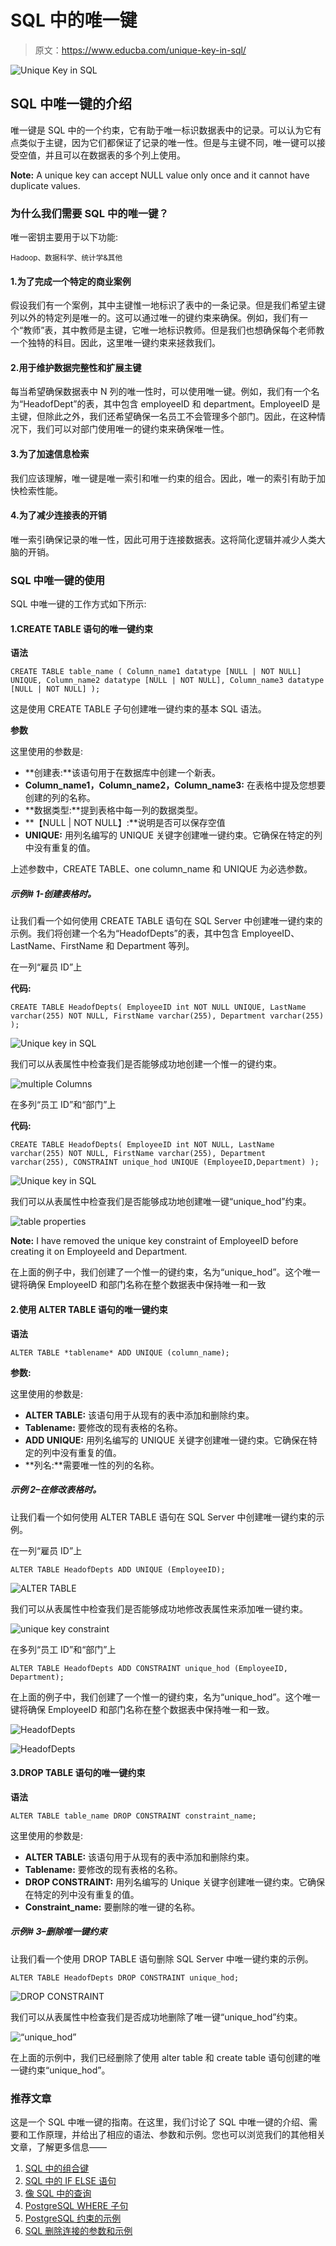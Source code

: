 # SQL 中的唯一键

> 原文：<https://www.educba.com/unique-key-in-sql/>

![Unique Key in SQL](img/a9b6c9e95736782d3d594b1cb06abc57.png)



## SQL 中唯一键的介绍

唯一键是 SQL 中的一个约束，它有助于唯一标识数据表中的记录。可以认为它有点类似于主键，因为它们都保证了记录的唯一性。但是与主键不同，唯一键可以接受空值，并且可以在数据表的多个列上使用。

**Note:** A unique key can accept NULL value only once and it cannot have duplicate values.

### 为什么我们需要 SQL 中的唯一键？

唯一密钥主要用于以下功能:

<small>Hadoop、数据科学、统计学&其他</small>

#### 1.为了完成一个特定的商业案例

假设我们有一个案例，其中主键惟一地标识了表中的一条记录。但是我们希望主键列以外的特定列是唯一的。这可以通过唯一的键约束来确保。例如，我们有一个“教师”表，其中教师是主键，它唯一地标识教师。但是我们也想确保每个老师教一个独特的科目。因此，这里唯一键约束来拯救我们。

#### 2.用于维护数据完整性和扩展主键

每当希望确保数据表中 N 列的唯一性时，可以使用唯一键。例如，我们有一个名为“HeadofDept”的表，其中包含 employeeID 和 department。EmployeeID 是主键，但除此之外，我们还希望确保一名员工不会管理多个部门。因此，在这种情况下，我们可以对部门使用唯一的键约束来确保唯一性。

#### 3.为了加速信息检索

我们应该理解，唯一键是唯一索引和唯一约束的组合。因此，唯一的索引有助于加快检索性能。

#### 4.为了减少连接表的开销

唯一索引确保记录的唯一性，因此可用于连接数据表。这将简化逻辑并减少人类大脑的开销。

### SQL 中唯一键的使用

SQL 中唯一键的工作方式如下所示:

#### 1.CREATE TABLE 语句的唯一键约束

**语法**

`CREATE TABLE table_name
(
Column_name1 datatype [NULL | NOT NULL] UNIQUE,
Column_name2 datatype [NULL | NOT NULL],
Column_name3 datatype [NULL | NOT NULL] );`

这是使用 CREATE TABLE 子句创建唯一键约束的基本 SQL 语法。

**参数**

这里使用的参数是:

*   **创建表:**该语句用于在数据库中创建一个新表。
*   **Column_name1，Column_name2，Column_name3:** 在表格中提及您想要创建的列的名称。
*   **数据类型:**提到表格中每一列的数据类型。
*   **【NULL | NOT NULL】:**说明是否可以保存空值
*   **UNIQUE:** 用列名编写的 UNIQUE 关键字创建唯一键约束。它确保在特定的列中没有重复的值。

上述参数中，CREATE TABLE、one column_name 和 UNIQUE 为必选参数。

##### 示例# 1-**创建表格时。**

让我们看一个如何使用 CREATE TABLE 语句在 SQL Server 中创建唯一键约束的示例。我们将创建一个名为“HeadofDepts”的表，其中包含 EmployeeID、LastName、FirstName 和 Department 等列。

在一列“雇员 ID”上

**代码:**

`CREATE TABLE HeadofDepts(
EmployeeID int NOT NULL UNIQUE,
LastName varchar(255) NOT NULL,
FirstName varchar(255),
Department varchar(255)
);`

![Unique key in SQL](img/b9d20053355945406c37e860b7d96761.png)



我们可以从表属性中检查我们是否能够成功地创建一个惟一的键约束。

![ multiple Columns](img/5229db7d7b5fd9852f193e3ddf6c9148.png)



在多列“员工 ID”和“部门”上

**代码:**

`CREATE TABLE HeadofDepts(
EmployeeID int NOT NULL,
LastName varchar(255) NOT NULL,
FirstName varchar(255),
Department varchar(255),
CONSTRAINT unique_hod UNIQUE (EmployeeID,Department)
);`

![Unique key in SQL](img/370021a5e752cd6d61bcb0285453c518.png)



我们可以从表属性中检查我们是否能够成功地创建唯一键“unique_hod”约束。

![ table properties](img/75423bbda5dfe3c207654e609f045bff.png)



**Note:** I have removed the unique key constraint of EmployeeID before creating it on EmployeeId and Department.

在上面的例子中，我们创建了一个惟一的键约束，名为“unique_hod”。这个唯一键将确保 EmployeeID 和部门名称在整个数据表中保持唯一和一致

#### 2.使用 ALTER TABLE 语句的唯一键约束

**语法**

`ALTER TABLE *tablename*
ADD UNIQUE (column_name);`

**参数:**

这里使用的参数是:

*   **ALTER TABLE:** 该语句用于从现有的表中添加和删除约束。
*   **Tablename:** 要修改的现有表格的名称。
*   **ADD UNIQUE:** 用列名编写的 UNIQUE 关键字创建唯一键约束。它确保在特定的列中没有重复的值。
*   **列名:**需要唯一性的列的名称。

##### 示例 2–在修改表格时。

让我们看一个如何使用 ALTER TABLE 语句在 SQL Server 中创建唯一键约束的示例。

在一列“雇员 ID”上

`ALTER TABLE HeadofDepts
ADD UNIQUE (EmployeeID);`

![ALTER TABLE](img/dc93e133b5187bf9c26a4fc96c16cd01.png)



我们可以从表属性中检查我们是否能够成功地修改表属性来添加唯一键约束。

![unique key constraint](img/acb45b656bb6832deebe4af75bf4f9d9.png)



在多列“员工 ID”和“部门”上

`ALTER TABLE HeadofDepts
ADD CONSTRAINT unique_hod (EmployeeID, Department);`

在上面的例子中，我们创建了一个惟一的键约束，名为“unique_hod”。这个唯一键将确保 EmployeeID 和部门名称在整个数据表中保持唯一和一致。

![HeadofDepts](img/c41c2fb87277fefd75b610da34205b42.png)



![HeadofDepts](img/30e391cc1d733d2db23b25e2be9e00a0.png)



#### 3.DROP TABLE 语句的唯一键约束

**语法**

`ALTER TABLE table_name
DROP CONSTRAINT constraint_name;`

这里使用的参数是:

*   **ALTER TABLE:** 该语句用于从现有的表中添加和删除约束。
*   **Tablename:** 要修改的现有表格的名称。
*   **DROP CONSTRAINT:** 用列名编写的 Unique 关键字创建唯一键约束。它确保在特定的列中没有重复的值。
*   **Constraint_name:** 要删除的唯一键的名称。

##### 示例# 3–删除唯一键约束

让我们看一个使用 DROP TABLE 语句删除 SQL Server 中唯一键约束的示例。

`ALTER TABLE HeadofDepts
DROP CONSTRAINT unique_hod;`

![DROP CONSTRAINT](img/ca73016107dd84ce9f087a9c56c50bb5.png)



我们可以从表属性中检查我们是否成功地删除了唯一键“unique_hod”约束。

![ “unique_hod”](img/0c77bca625ed906d476d732721eea783.png)



在上面的示例中，我们已经删除了使用 alter table 和 create table 语句创建的唯一键约束“unique_hod”。

### 推荐文章

这是一个 SQL 中唯一键的指南。在这里，我们讨论了 SQL 中唯一键的介绍、需要和工作原理，并给出了相应的语法、参数和示例。您也可以浏览我们的其他相关文章，了解更多信息——

1.  [SQL 中的组合键](https://www.educba.com/composite-key-in-sql/)
2.  [SQL 中的 IF ELSE 语句](https://www.educba.com/if-else-statement-in-sql/)
3.  [像 SQL 中的查询](https://www.educba.com/like-query-in-sql/)
4.  [PostgreSQL WHERE 子句](https://www.educba.com/postgresql-where-clause/)
5.  [PostgreSQL 约束的示例](https://www.educba.com/postgresql-constraints/)
6.  [SQL 删除连接的参数和示例](https://www.educba.com/sql-delete-join/)





